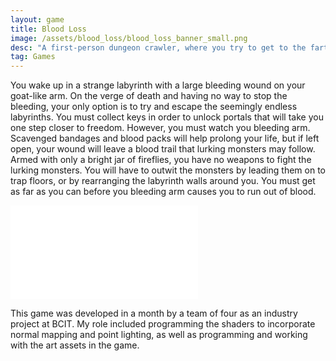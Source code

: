 ```yaml
---
layout: game
title: Blood Loss
image: /assets/blood_loss/blood_loss_banner_small.png
desc: "A first-person dungeon crawler, where you try to get to the farthest labyrinth possible before your blood runs dry."
tag: Games
---
```


You wake up in a strange labyrinth with a large bleeding wound on your goat-like arm. On the verge of death and having no way to stop the bleeding, your only option is to try and escape the seemingly endless labyrinths. You must collect keys in order to unlock portals that will take you one step closer to freedom. However, you must watch you bleeding arm. Scavenged bandages and blood packs will help prolong your life, but if left open, your wound will leave a blood trail that lurking monsters may follow. Armed with only a bright jar of fireflies, you have no weapons to fight the lurking monsters. You will have to outwit the monsters by leading them on to trap floors, or by rearranging the labyrinth walls around you. You must get as far as you can before you bleeding arm causes you to run out of blood.

<div class="video">
	<iframe src="//www.youtube.com/embed/KCCQRT78dII" frameborder="0" allowfullscreen="1"></iframe>
</div>
	
This game was developed in a month by a team of four as an industry project at BCIT. My role included programming the shaders to incorporate normal mapping and point lighting, as well as programming and working with the art assets in the game.
